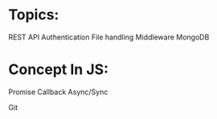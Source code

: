 Topics:
========
REST API
Authentication
File handling
Middleware
MongoDB


Concept In JS:
=============
Promise
Callback
Async/Sync


Git


